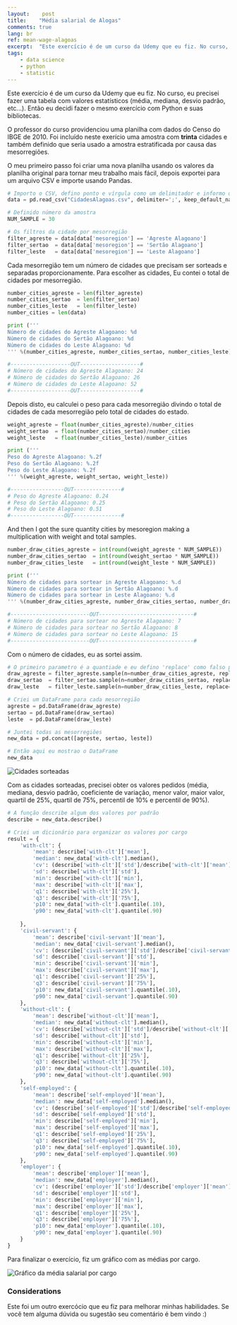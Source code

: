 ```yaml
---
layout:    post
title:    "Média salarial de Alogas"
comments: true
lang: br
ref: mean-wage-alagoas
excerpt:  "Este exercício é de um curso da Udemy que eu fiz. No curso, eu precisei fazer uma tabela com valores estatísticos (média, mediana, desvio padrão, etc...). Então eu decidi fazer o mesmo exercício com Python e suas bibliotecas"
tags:
    - data science
    - python
    - statistic
---
```


Este exercício é de um curso da Udemy que eu fiz. No curso, eu precisei fazer uma tabela com valores estatísticos (média, mediana, desvio padrão, etc...). Então eu decidi fazer o mesmo exercício com Python e suas bibliotecas.

O professor do curso providenciou uma planilha com dados do Censo do IBGE de 2010. Foi incluído neste exerício uma amostra com **trinta** cidades e também definido que seria usado a amostra estratificada por causa das mesorregiões.

O meu primeiro passo foi criar uma nova planilha usando os valores da planilha original para tornar meu trabalho mais fácil, depois exportei para um arquivo CSV e importe usando Pandas.

```python
# Importo o CSV, defino ponto e vírgula como um delimitador e informo que NaN é referente a valores nulos
data = pd.read_csv("CidadesAlagoas.csv", delimiter=';', keep_default_na=False, na_values=['NaN'])

# Definido número da amostra
NUM_SAMPLE = 30

# Os filtros da cidade por mesorregião
filter_agreste = data[data['mesoregion'] == 'Agreste Alagoano']
filter_sertao  = data[data['mesoregion'] == 'Sertão Alagoano']
filter_leste   = data[data['mesoregion'] == 'Leste Alagoano']
```
Cada mesorregião tem um número de cidades que precisam ser sorteads e separadas proporcionamente. Para escolher as cidades, Eu contei o total de cidades por mesorregião.

```python
number_cities_agreste = len(filter_agreste)
number_cities_sertao  = len(filter_sertao)
number_cities_leste   = len(filter_leste)
number_cities = len(data)

print ('''
Número de cidades do Agreste Alagoano: %d
Número de cidades do Sertão Alagoano: %d
Número de cidades do Leste Alagoano: %d
''' %(number_cities_agreste, number_cities_sertao, number_cities_leste))

#-------------------OUT-------------------#
# Número de cidades do Agreste Alagoano: 24
# Número de cidades do Sertão Alagoano: 26
# Número de cidades do Leste Alagoano: 52
#-------------------OUT-------------------#
```
Depois disto, eu calculei o peso para cada mesorregião divindo o total de cidades de cada mesorregião pelo total de cidades do estado.

```python
weight_agreste = float(number_cities_agreste)/number_cities
weight_sertao  = float(number_cities_sertao)/number_cities
weight_leste   = float(number_cities_leste)/number_cities

print ('''
Peso do Agreste Alagoano: %.2f
Peso do Sertão Alagoano: %.2f
Peso do Leste Alagoano: %.2f
''' %(weight_agreste, weight_sertao, weight_leste))

#-----------------OUT---------------#
# Peso do Agreste Alagoano: 0.24
# Peso do Sertão Alagoano: 0.25
# Peso do Leste Alagoano: 0.51
#-----------------OUT---------------#
```
And then I got the sure quantity cities by mesoregion making a multiplication with weight and total samples.

```python
number_draw_cities_agreste = int(round(weight_agreste * NUM_SAMPLE))
number_draw_cities_sertao  = int(round(weight_sertao * NUM_SAMPLE))
number_draw_cities_leste   = int(round(weight_leste * NUM_SAMPLE))

print ('''
Número de cidades para sortear in Agreste Alagoano: %.d
Número de cidades para sortear in Sertão Alagoano: %.d
Número de cidades para sortear in Leste Alagoano: %.d
''' %(number_draw_cities_agreste, number_draw_cities_sertao, number_draw_cities_leste))

#-------------------------OUT------------------------------#
# Número de cidades para sortear no Agreste Alagoano: 7
# Número de cidades para sortear no Sertão Alagoano: 8
# Número de cidades para sortear no Leste Alagoano: 15
#-------------------------OUT------------------------------#
```
Com o número de cidades, eu as sortei assim.

```python
# O primeiro parametro é a quantiade e eu defino 'replace' como falso para não repetir 
draw_agreste = filter_agreste.sample(n=number_draw_cities_agreste, replace=False)
draw_sertao  = filter_sertao.sample(n=number_draw_cities_sertao, replace=False)
draw_leste   = filter_leste.sample(n=number_draw_cities_leste, replace=False)

# Criei um DataFrame para cada mesorregião
agreste = pd.DataFrame(draw_agreste)
sertao = pd.DataFrame(draw_sertao)
leste  = pd.DataFrame(draw_leste)

# Juntei todas as mesorregiões
new_data = pd.concat([agreste, sertao, leste])

# Então aqui eu mostrao o DataFrame
new_data
```

![Cidades sorteadas]({{site.url}}/images/2019-03-23/drawn_cities.png)

Com as cidades sorteadas, precisei obter os valores pedidos (média, mediana, desvio padrão, coeficiente de variação, menor valor, maior valor, quartil de 25%, quartil de 75%, percentil de 10% e percentil de 90%).

```python
# A função describe algum dos valores por padrão
describe = new_data.describe()

# Criei um dicionário para organizar os valores por cargo
result = {
    'with-clt': {
        'mean': describe['with-clt']['mean'],
        'median': new_data['with-clt'].median(),
        'cv': (describe['with-clt']['std']/describe['with-clt']['mean'])*100,
        'sd': describe['with-clt']['std'],
        'min': describe['with-clt']['min'],
        'max': describe['with-clt']['max'],
        'q1': describe['with-clt']['25%'],
        'q3': describe['with-clt']['75%'],
        'p10': new_data['with-clt'].quantile(.10),
        'p90': new_data['with-clt'].quantile(.90)
        
    },
    'civil-servant': {
        'mean': describe['civil-servant']['mean'],
        'median': new_data['civil-servant'].median(),
        'cv': (describe['civil-servant']['std']/describe['civil-servant']['mean'])*100,
        'sd': describe['civil-servant']['std'],
        'min': describe['civil-servant']['min'],
        'max': describe['civil-servant']['max'],
        'q1': describe['civil-servant']['25%'],
        'q3': describe['civil-servant']['75%'],
        'p10': new_data['civil-servant'].quantile(.10),
        'p90': new_data['civil-servant'].quantile(.90)
    },
    'without-clt': {
        'mean': describe['without-clt']['mean'],
        'median': new_data['without-clt'].median(),
        'cv': (describe['without-clt']['std']/describe['without-clt']['mean'])*100,
        'sd': describe['without-clt']['std'],
        'min': describe['without-clt']['min'],
        'max': describe['without-clt']['max'],
        'q1': describe['without-clt']['25%'],
        'q3': describe['without-clt']['75%'],
        'p10': new_data['without-clt'].quantile(.10),
        'p90': new_data['without-clt'].quantile(.90)
    },
    'self-employed': {
        'mean': describe['self-employed']['mean'],
        'median': new_data['self-employed'].median(),
        'cv': (describe['self-employed']['std']/describe['self-employed']['mean'])*100,
        'sd': describe['self-employed']['std'],
        'min': describe['self-employed']['min'],
        'max': describe['self-employed']['max'],
        'q1': describe['self-employed']['25%'],
        'q3': describe['self-employed']['75%'],
        'p10': new_data['self-employed'].quantile(.10),
        'p90': new_data['self-employed'].quantile(.90)
    },
    'employer': {
        'mean': describe['employer']['mean'],
        'median': new_data['employer'].median(),
        'cv': (describe['employer']['std']/describe['employer']['mean'])*100,
        'sd': describe['employer']['std'],
        'min': describe['employer']['min'],
        'max': describe['employer']['max'],
        'q1': describe['employer']['25%'],
        'q3': describe['employer']['75%'],
        'p10': new_data['employer'].quantile(.10),
        'p90': new_data['employer'].quantile(.90)
    }
}
```
Para finalizar o exercício, fiz um gráfico com as médias por cargo.

![Gráfico da média salarial por cargo]({{site.url}}/images/2019-03-23/chart_position.png)

### Considerations

Este foi um outro exercócio que eu fiz para melhorar minhas habilidades. Se você tem alguma dúvida ou sugestão seu comentário é bem vindo :)